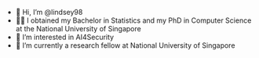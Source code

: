 - 👋 Hi, I’m @lindsey98
- 👩‍🏫 I obtained my Bachelor in Statistics and my PhD in Computer Science at the National University of Singapore
- 👀 I’m interested in AI4Security
- 🌱 I’m currently a research fellow at National University of Singapore

<!---
lindsey98/lindsey98 is a ✨ special ✨ repository because its `README.md` (this file) appears on your GitHub profile.
You can click the Preview link to take a look at your changes.
--->
